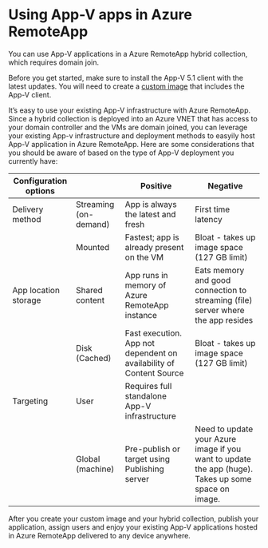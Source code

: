 <properties
    pageTitle="Using App-V apps with Azure RemoteApp| Microsoft Azure"
    description="Learn how to use App-V apps in Azure RemoteApp."
    services="remoteapp"
    documentationCenter=""
    authors="ericorman"
    manager="mbaldwin" />

<tags
    ms.service="remoteapp"
    ms.workload="compute"
    ms.tgt_pltfrm="na"
    ms.devlang="na"
    ms.topic="article"
    ms.date="01/21/2016" 
    ms.author="elizapo" />



# Using App-V apps in Azure RemoteApp
You can use App-V applications in a Azure RemoteApp hybrid collection, which requires domain join.

Before you get started, make sure to install the App-V 5.1 client with the latest updates. You will need to create a [custom image](remoteapp-create-custom-image.md) that includes the App-V client.  

It’s easy to use your existing App-V infrastructure with Azure RemoteApp. Since a hybrid collection is deployed into an Azure VNET that has access to your domain controller and the VMs are domain joined, you can leverage your existing App-v infrastructure and deployment methods to easyily host App-V application in Azure RemoteApp. Here are some considerations that you should be aware of based on the type of App-V deployment you currently have:

| Configuration options |  | Positive | Negative |
| --- | --- | --- | --- |
| Delivery method |Streaming (on-demand) |App is always the latest and fresh |First time latency |
|  |Mounted |Fastest; app is already present on the VM |Bloat - takes up image space (127 GB limit) |
| App location storage |Shared content |App runs in memory of Azure RemoteApp instance |Eats memory and good connection to streaming (file) server where the app resides |
|  |Disk (Cached) |Fast execution. App not dependent on availability of Content Source |Bloat - takes up image space (127 GB limit) |
| Targeting |User |Requires full standalone App-V infrastructure | |
|  |Global (machine) |Pre-publish or target using Publishing server |Need to update your Azure image if you want to update the app (huge). Takes up some space on image. |

 After you create your custom image and your hybrid collection, publish your application, assign users and enjoy your existing App-V applications hosted in Azure RemoteApp delivered to any device anywhere.

